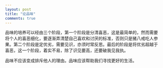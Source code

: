```yaml
---
layout: post
title: "论品味"
comments: true
---
```

品味的培养可以经由三个阶段，第一个阶段是分清喜恶，这是最简单的，然而需要将个人的喜恶细化，要逐渐弄清楚自己喜欢和讨厌的标准，否则只是猪八戒吃人参果。第二个阶段是定优劣，需要见识，亦须时常反思。最后的阶段是将优劣超越于喜恶，这一个阶段，着实不易，除了识见要高，还要破我见我执。

品味不应该变成排斥他人的理由。品味应该帮助我们寻找更好的生活。